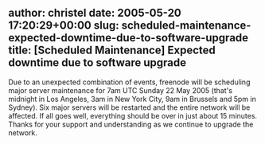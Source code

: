 author: christel
date: 2005-05-20 17:20:29+00:00
slug: scheduled-maintenance-expected-downtime-due-to-software-upgrade
title: [Scheduled Maintenance] Expected downtime due to software upgrade
---
Due to an unexpected combination of events,    freenode    will be scheduling major server maintenance for 7am UTC Sunday 22 May 2005   (that's midnight in Los Angeles, 3am in New York City, 9am in Brussels and   5pm in Sydney). Six major servers will be restarted and the entire network   will be affected. If all goes well, everything should be over in just   about 15 minutes. Thanks for your support and understanding as we continue   to upgrade the network.
